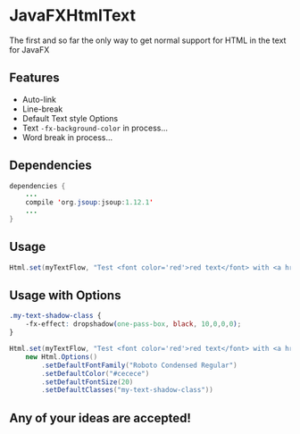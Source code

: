 # JavaFXHtmlText
The first and so far the only way to get normal support for HTML in the text for JavaFX

Features
--------
* Auto-link
* Line-break
* Default Text style Options
* Text ```-fx-background-color``` in process...
* Word break in process...

Dependencies
--------
```java
dependencies {
    ...
    compile 'org.jsoup:jsoup:1.12.1'
    ...
}
```

Usage
--------
```java
Html.set(myTextFlow, "Test <font color='red'>red text</font> with <a href='https://gihub.com'>a test link</a>")
```

Usage with Options
--------
```css
.my-text-shadow-class {
    -fx-effect: dropshadow(one-pass-box, black, 10,0,0,0);
}
```
```java
Html.set(myTextFlow, "Test <font color='red'>red text</font> with <a href='https://gihub.com'>a test link</a>",
    new Html.Options()
        .setDefaultFontFamily("Roboto Condensed Regular")
        .setDefaultColor("#cecece")
        .setDefaultFontSize(20)
        .setDefaultClasses("my-text-shadow-class"))
```

Any of your ideas are accepted!
--------
